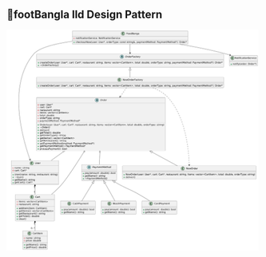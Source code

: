## 🌟footBangla lld Design Pattern
<img width="1159" alt="Untitled" src="https://github.com/tareq159615/LLD/blob/main/foodBangla/image.png" />

